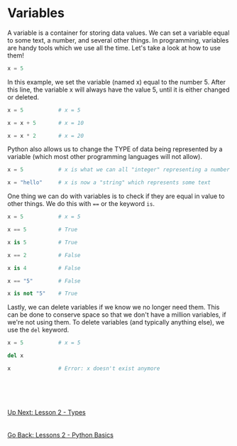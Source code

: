# Variables
A variable is a container for storing data values. We can set a variable equal to some text, a
number, and several other things. In programming, variables are handy tools which we use all
the time. Let's take a look at how to use them!

```python
x = 5
```
In this example, we set the variable (named x) equal to the number 5. After this line, the
variable x will always have the value 5, until it is either changed or deleted.

```python
x = 5           # x = 5

x = x + 5       # x = 10

x = x * 2       # x = 20
```

Python also allows us to change the TYPE of data being represented by a variable (which most
other programming languages will not allow). 
```python
x = 5           # x is what we can all "integer" representing a number

x = "hello"     # x is now a "string" which represents some text
```

One thing we can do with variables is to check if they are equal in value to other things. We
do this with `==` or the keyword `is`.
```python
x = 5           # x = 5

x == 5          # True

x is 5          # True

x == 2          # False

x is 4          # False

x == "5"        # False

x is not "5"    # True
```

Lastly, we can delete variables if we know we no longer need them. This can be done to conserve
space so that we don't have a million variables, if we're not using them. To delete variables
(and typically anything else), we use the `del` keyword.

```python
x = 5           # x = 5

del x

x               # Error: x doesn't exist anymore
```

\
\
\
\
[Up Next: Lesson 2 - Types](types.md)
\
\
\
[Go Back: Lessons 2 - Python Basics](README.md)
